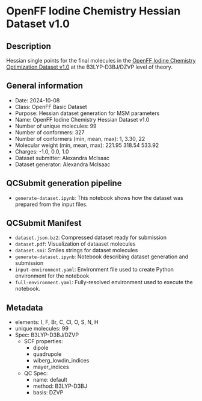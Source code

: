 # OpenFF Iodine Chemistry Hessian Dataset v1.0 

## Description

Hessian single points for the final molecules in the [OpenFF Iodine Chemistry Optimization Dataset v1.0](https://github.com/openforcefield/qca-dataset-submission/tree/master/submissions/2022-07-27-OpenFF-iodine-optimization-set) at the B3LYP-D3BJ/DZVP level of theory.

## General information

* Date: 2024-10-08
* Class: OpenFF Basic Dataset
* Purpose: Hessian dataset generation for MSM parameters
* Name: OpenFF Iodine Chemistry Hessian Dataset v1.0 
* Number of unique molecules: 99
* Number of conformers: 327
* Number of conformers (min, mean, max): 1, 3.30, 22
* Molecular weight (min, mean, max): 221.95 318.54 533.92
* Charges: -1.0, 0.0, 1.0
* Dataset submitter: Alexandra McIsaac
* Dataset generator: Alexandra McIsaac


## QCSubmit generation pipeline

* `generate-dataset.ipynb`: This notebook shows how the dataset was prepared from the input files.


## QCSubmit Manifest

* `dataset.json.bz2`: Compressed dataset ready for submission
* `dataset.pdf`: Visualization of dataaset molecules
* `dataset.smi`: Smiles strings for dataset molecules
* `generate-dataset.ipynb`: Notebook describing dataset generation and submission
* `input-environment.yaml`: Environment file used to create Python environment for the notebook
* `full-environment.yaml`: Fully-resolved environment used to execute the notebook.


## Metadata

* elements: I, F, Br, C, Cl, O, S, N, H
* unique molecules: 99
* Spec: B3LYP-D3BJ/DZVP
    * SCF properties:
        * dipole
        * quadrupole
        * wiberg_lowdin_indices
        * mayer_indices
    * QC Spec:
        * name: default
        * method: B3LYP-D3BJ
        * basis: DZVP
